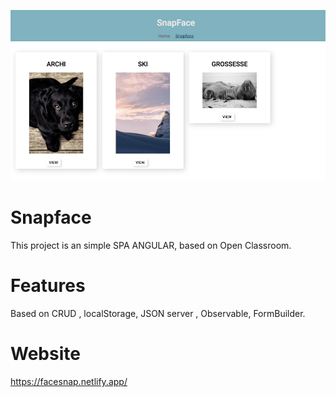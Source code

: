 ![image](./src/assets/capture1.png)

# Snapface

This project is an simple SPA ANGULAR, based on Open Classroom.

# Features

Based on CRUD , localStorage, JSON server , Observable, FormBuilder.

# Website

https://facesnap.netlify.app/
